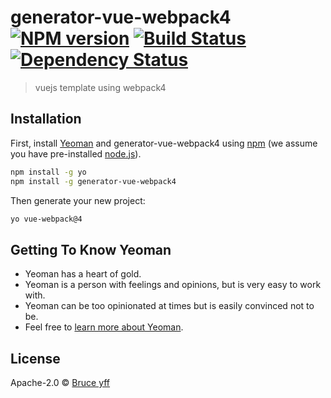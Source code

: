 # generator-vue-webpack4 [![NPM version][npm-image]][npm-url] [![Build Status][travis-image]][travis-url] [![Dependency Status][daviddm-image]][daviddm-url]
> vuejs template using webpack4

## Installation

First, install [Yeoman](http://yeoman.io) and generator-vue-webpack4 using [npm](https://www.npmjs.com/) (we assume you have pre-installed [node.js](https://nodejs.org/)).

```bash
npm install -g yo
npm install -g generator-vue-webpack4
```

Then generate your new project:

```bash
yo vue-webpack@4
```

## Getting To Know Yeoman

 * Yeoman has a heart of gold.
 * Yeoman is a person with feelings and opinions, but is very easy to work with.
 * Yeoman can be too opinionated at times but is easily convinced not to be.
 * Feel free to [learn more about Yeoman](http://yeoman.io/).

## License

Apache-2.0 © [Bruce yff]()


[npm-image]: https://badge.fury.io/js/generator-vue-webpack4.svg
[npm-url]: https://npmjs.org/package/generator-vue-webpack4
[travis-image]: https://travis-ci.org/lessYFF/generator-vue-webpack4.svg?branch=master
[travis-url]: https://travis-ci.org/lessYFF/generator-vue-webpack4
[daviddm-image]: https://david-dm.org/lessYFF/generator-vue-webpack4.svg?theme=shields.io
[daviddm-url]: https://david-dm.org/lessYFF/generator-vue-webpack4
